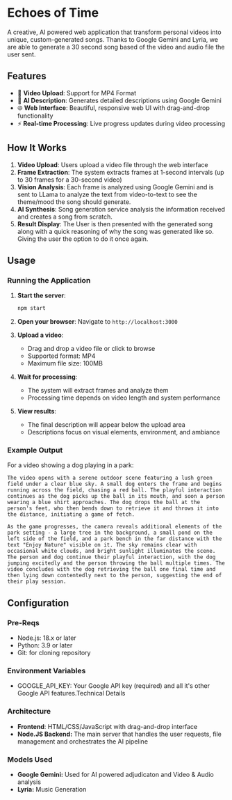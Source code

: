 # Echoes of Time

A creative, AI powered web application that transform personal videos into unique, custom-generated songs. Thanks to Google Gemini and Lyria, we are able to generate a 30 second song based of the video and audio file the user sent.

## Features

- 🎥 **Video Upload**: Support for MP4 Format
- 🤖 **AI Description**: Generates detailed descriptions using Google Gemini
- 🌐 **Web Interface**: Beautiful, responsive web UI with drag-and-drop functionality
- ⚡ **Real-time Processing**: Live progress updates during video processing

## How It Works

1. **Video Upload**: Users upload a video file through the web interface
2. **Frame Extraction**: The system extracts frames at 1-second intervals (up to 30 frames for a 30-second video)
3. **Vision Analysis**: Each frame is analyzed using Google Gemini and is sent to LLama to analyze the text from video-to-text to see the theme/mood the song should generate.
4. **AI Synthesis**: Song generation service analysis the information received and creates a song from scratch.
5. **Result Display**: The User is then presented with the generated song along with a quick reasoning of why the song was generated like so. Giving the user the option to do it once again.

## Usage

### Running the Application

1. **Start the server**:

   ```bash
   npm start
   ```
2. **Open your browser**:
   Navigate to `http://localhost:3000`
3. **Upload a video**:

   - Drag and drop a video file or click to browse
   - Supported format: MP4
   - Maximum file size: 100MB
4. **Wait for processing**:

   - The system will extract frames and analyze them
   - Processing time depends on video length and system performance
5. **View results**:

   - The final description will appear below the upload area
   - Descriptions focus on visual elements, environment, and ambiance

### Example Output

For a video showing a dog playing in a park:

```
The video opens with a serene outdoor scene featuring a lush green field under a clear blue sky. A small dog enters the frame and begins running across the field, chasing a red ball. The playful interaction continues as the dog picks up the ball in its mouth, and soon a person wearing a blue shirt approaches. The dog drops the ball at the person's feet, who then bends down to retrieve it and throws it into the distance, initiating a game of fetch.

As the game progresses, the camera reveals additional elements of the park setting - a large tree in the background, a small pond on the left side of the field, and a park bench in the far distance with the text "Enjoy Nature" visible on it. The sky remains clear with occasional white clouds, and bright sunlight illuminates the scene. The person and dog continue their playful interaction, with the dog jumping excitedly and the person throwing the ball multiple times. The video concludes with the dog retrieving the ball one final time and then lying down contentedly next to the person, suggesting the end of their play session.
```

## Configuration

### Pre-Reqs

* Node.js: 18.x or later
* Python: 3.9 or later
* Git: for cloning repository

### Environment Variables

- GOOGLE_API_KEY: Your Google API key (required) and all it's other Google API features.Technical Details

### Architecture

- **Frontend**: HTML/CSS/JavaScript with drag-and-drop interface
- **Node.JS Backend:** The main server that handles the user requests, file management and orchestrates the AI pipeline

### Models Used

- **Google Gemini:** Used for AI powered adjudicaton and Video & Audio analysis
- **Lyria:** Music Generation

